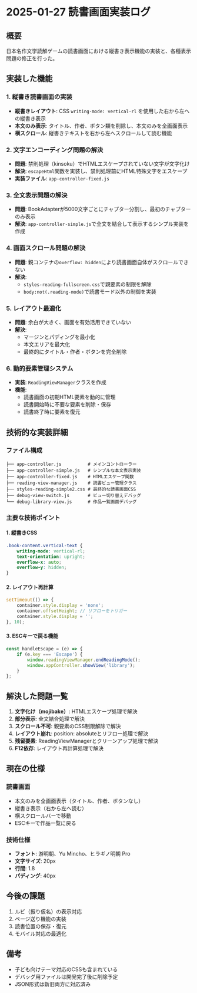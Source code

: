 # 2025-01-27 読書画面実装ログ

## 概要
日本名作文学読解ゲームの読書画面における縦書き表示機能の実装と、各種表示問題の修正を行った。

## 実装した機能

### 1. 縦書き読書画面の実装
- **縦書きレイアウト**: CSS `writing-mode: vertical-rl` を使用した右から左への縦書き表示
- **本文のみ表示**: タイトル、作者、ボタン類を削除し、本文のみを全画面表示
- **横スクロール**: 縦書きテキストを右から左へスクロールして読む機能

### 2. 文字エンコーディング問題の解決
- **問題**: 禁則処理（kinsoku）でHTMLエスケープされていない文字が文字化け
- **解決**: `escapeHtml`関数を実装し、禁則処理前にHTML特殊文字をエスケープ
- **実装ファイル**: `app-controller-fixed.js`

### 3. 全文表示問題の解決
- **問題**: BookAdapterが5000文字ごとにチャプター分割し、最初のチャプターのみ表示
- **解決**: `app-controller-simple.js`で全文を結合して表示するシンプル実装を作成

### 4. 画面スクロール問題の解決
- **問題**: 親コンテナの`overflow: hidden`により読書画面自体がスクロールできない
- **解決**: 
  - `styles-reading-fullscreen.css`で親要素の制限を解除
  - `body:not(.reading-mode)`で読書モード以外の制御を実装

### 5. レイアウト最適化
- **問題**: 余白が大きく、画面を有効活用できていない
- **解決**: 
  - マージンとパディングを最小化
  - 本文エリアを最大化
  - 最終的にタイトル・作者・ボタンを完全削除

### 6. 動的要素管理システム
- **実装**: `ReadingViewManager`クラスを作成
- **機能**:
  - 読書画面の初期HTML要素を動的に管理
  - 読書開始時に不要な要素を削除・保存
  - 読書終了時に要素を復元

## 技術的な実装詳細

### ファイル構成
```
├── app-controller.js          # メインコントローラー
├── app-controller-simple.js   # シンプルな本文表示実装
├── app-controller-fixed.js    # HTMLエスケープ関数
├── reading-view-manager.js    # 読書ビュー管理クラス
├── styles-reading-simple2.css # 最終的な読書画面CSS
├── debug-view-switch.js       # ビュー切り替えデバッグ
└── debug-library-view.js      # 作品一覧画面デバッグ
```

### 主要な技術ポイント

#### 1. 縦書きCSS
```css
.book-content.vertical-text {
    writing-mode: vertical-rl;
    text-orientation: upright;
    overflow-x: auto;
    overflow-y: hidden;
}
```

#### 2. レイアウト再計算
```javascript
setTimeout(() => {
    container.style.display = 'none';
    container.offsetHeight; // リフローをトリガー
    container.style.display = '';
}, 10);
```

#### 3. ESCキーで戻る機能
```javascript
const handleEscape = (e) => {
    if (e.key === 'Escape') {
        window.readingViewManager.endReadingMode();
        window.appController.showView('library');
    }
};
```

## 解決した問題一覧

1. **文字化け（mojibake）**: HTMLエスケープ処理で解決
2. **部分表示**: 全文結合処理で解決
3. **スクロール不可**: 親要素のCSS制限解除で解決
4. **レイアウト崩れ**: position: absoluteとリフロー処理で解決
5. **残留要素**: ReadingViewManagerとクリーンアップ処理で解決
6. **F12依存**: レイアウト再計算処理で解決

## 現在の仕様

### 読書画面
- 本文のみを全画面表示（タイトル、作者、ボタンなし）
- 縦書き表示（右から左へ読む）
- 横スクロールバーで移動
- ESCキーで作品一覧に戻る

### 技術仕様
- **フォント**: 游明朝、Yu Mincho、ヒラギノ明朝 Pro
- **文字サイズ**: 20px
- **行間**: 1.8
- **パディング**: 40px

## 今後の課題
1. ルビ（振り仮名）の表示対応
2. ページ送り機能の実装
3. 読書位置の保存・復元
4. モバイル対応の最適化

## 備考
- 子ども向けテーマ対応のCSSも含まれている
- デバッグ用ファイルは開発完了後に削除予定
- JSON形式は新旧両方に対応済み